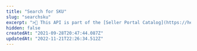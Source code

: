 ```yaml
---
title: "Search for SKU"
slug: "searchsku"
excerpt: ">📘 This API is part of the [Seller Portal Catalog](https://help.vtex.com/en/tutorial/how-the-seller-portal-catalog-works--7pMB6YOt6YQDQQbzFB4Pxp). This functionality is in the Beta stage and can be discontinued at any moment at VTEX's discretion. VTEX will not be responsible for any instabilities caused by its use or discontinuity. If you have any questions, please contact [our Support Center](https://support.vtex.com/hc/en-us/requests). \r\n\r\n Retrieves general information about an SKU taking into consideration the defined search criteria. It is mandatory to use at least one query parameter. \r\n\r\n## Response body example\r\n\r\n```json\r\n{\r\n  \"data\": [\r\n    {\r\n      \"id\": \"2\",\r\n      \"productId\": \"2\",\r\n      \"externalId\": \"1909621862\"\r\n    }\r\n  ],\r\n  \"_metadata\": {\r\n    \"total\": 1,\r\n    \"from\": 1,\r\n    \"to\": 15\r\n  }\r\n}\r\n```"
hidden: false
createdAt: "2021-09-28T20:47:44.087Z"
updatedAt: "2022-11-21T22:26:34.512Z"
---
```

